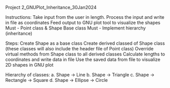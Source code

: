 Project 2_GNUPlot_Inheritance_30Jan2024

Instructions:
Take input from the user in length.
Process the input and write in file as coordinates
Feed output to GNU plot tool to visualize the shapes
Must - Point class & Shape Base class
Must - Implement hierarchy (inheritance)

Steps:
Create Shape as a base class
Create derived classed of Shape class (these classes will also include the header file of Point class)
Override virtual methods from Shape class to all derived classes
Calculate lengths to coordinates and write data in file
Use the saved data from file to visualize 2D shapes in GNU plot

Hierarchy of classes: 
a. Shape -> Line
b. Shape -> Triangle
c. Shape -> Rectangle -> Square
d. Shape -> Ellipse -> Circle
